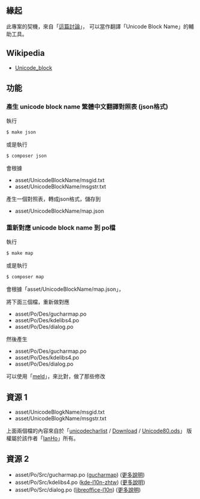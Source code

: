 
## 緣起

此專案的契機，來自「[這篇討論](http://www.ubuntu-tw.org/modules/newbb/viewtopic.php?post_id=352130#forumpost352130)」，
可以當作翻譯「Unicode Block Name」的輔助工具。

## Wikipedia

* [Unicode_block](https://en.wikipedia.org/wiki/Unicode_block)

## 功能

### 產生 unicode block name 繁體中文翻譯對照表 (json格式)

執行

``` sh
$ make json
```

或是執行

``` sh
$ composer json
```

會根據

* asset/UnicodeBlockName/msgid.txt
* asset/UnicodeBlockName/msgstr.txt

產生一個對照表，轉成json格式，儲存到

* asset/UnicodeBlockName/map.json


### 重新對應 unicode block name 到 po檔

執行

``` sh
$ make map
```

或是執行

``` sh
$ composer map
```

會根據「asset/UnicodeBlockName/map.json」，

將下面三個檔，重新做對應

* asset/Po/Des/gucharmap.po
* asset/Po/Des/kdelibs4.po
* asset/Po/Des/dialog.po

然後產生

* asset/Po/Des/gucharmap.po
* asset/Po/Des/kdelibs4.po
* asset/Po/Des/dialog.po

可以使用「[meld](http://packages.ubuntu.com/xenial/meld)」，來比對，做了那些修改


## 資源 1

* asset/UnicodeBlogkName/msgid.txt
* asset/UnicodeBlogkName/msgstr.txt

上面兩個檔的內容來自於「[unicodecharlist](https://www.openfoundry.org/of/projects/2267) / [Download](https://www.openfoundry.org/of/projects/2267/download) / [Unicode80.ods](https://www.openfoundry.org/of/download_path/unicodecharlist/8.0.0/Unicode80.ods)」
版權屬於該作者「[IanHo](https://www.openfoundry.org/community/userprofile/IanHo)」所有。


## 資源 2

* asset/Po/Src/gucharmap.po ([gucharmap](http://packages.ubuntu.com/source/xenial/gucharmap)) ([更多說明](http://www.ubuntu-tw.org/modules/newbb/viewtopic.php?post_id=352130#forumpost352130))
* asset/Po/Src/kdelibs4.po ([kde-l10n-zhtw](http://packages.ubuntu.com/source/xenial/kde-l10n-zhtw)) ([更多說明](http://www.ubuntu-tw.org/modules/newbb/viewtopic.php?post_id=352138#forumpost352138))
* asset/Po/Src/dialog.po ([libreoffice-l10n](http://packages.ubuntu.com/source/xenial/libreoffice-l10n)) ([更多說明](http://www.ubuntu-tw.org/modules/newbb/viewtopic.php?post_id=352140#forumpost352140))
